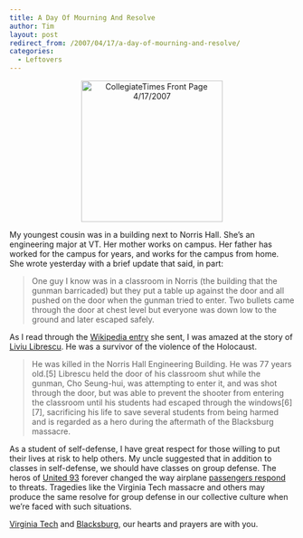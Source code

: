 ```yaml
---
title: A Day Of Mourning And Resolve
author: Tim
layout: post
redirect_from: /2007/04/17/a-day-of-mourning-and-resolve/
categories:
  - Leftovers
---
```

<div style="text-align: center">
  <a href="http://collegemedia.com/" title="CollegiateTimes Front Page 4/17/2007"><img src="http://www.collegiatetimes.org.vt.edu/ct-front-2007apr17.jpg" alt="CollegiateTimes Front Page 4/17/2007" style="margin: 0 auto; width: 250px" /></a>
</div>

My youngest cousin was in a building next to Norris Hall. She&#8217;s an engineering major at VT. Her mother works on campus. Her father has worked for the campus for years, and works for the campus from home. She wrote yesterday with a brief update that said, in part:

> One guy I know was in a classroom in Norris (the building that the gunman barricaded) but they put a table up against the door and all pushed on the door when the gunman tried to enter. Two bullets came through the door at chest level but everyone was down low to the ground and later escaped safely.

As I read through the [Wikipedia entry][1] she sent, I was amazed at the story of [Liviu Librescu][2]. He was a survivor of the violence of the Holocaust.

> He was killed in the Norris Hall Engineering Building. He was 77 years old.\[5] Librescu held the door of his classroom shut while the gunman, Cho Seung-hui, was attempting to enter it, and was shot through the door, but was able to prevent the shooter from entering the classroom until his students had escaped through the windows[6\]\[7\], sacrificing his life to save several students from being harmed and is regarded as a hero during the aftermath of the Blacksburg massacre.

As a student of self-defense, I have great respect for those willing to put their lives at risk to help others. My uncle suggested that in addition to classes in self-defense, we should have classes on group defense. The heros of [United 93][3] forever changed the way airplane [passengers respond][4] to threats. Tragedies like the Virginia Tech massacre and others may produce the same resolve for group defense in our collective culture when we&#8217;re faced with such situations.

[Virginia Tech][5] and [Blacksburg][6], our hearts and prayers are with you.

 [1]: http://en.wikipedia.org/wiki/Virginia_Tech_massacre
 [2]: http://en.wikipedia.org/wiki/Liviu_Librescu
 [3]: http://en.wikipedia.org/wiki/United_93
 [4]: http://en.wikipedia.org/wiki/American_Airlines_Flight_63
 [5]: http://vt.edu
 [6]: http://en.wikipedia.org/wiki/Blacksburg_electronic_village
